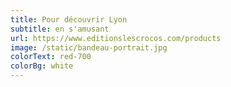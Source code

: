 ```yaml
---
title: Pour découvrir Lyon
subtitle: en s'amusant
url: https://www.editionslescrocos.com/products
image: /static/bandeau-portrait.jpg
colorText: red-700
colorBg: white
---
```

